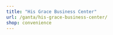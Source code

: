 ```yaml
---
title: "His Grace Business Center"
url: /ganta/his-grace-business-center/
shop: convenience
---
```

